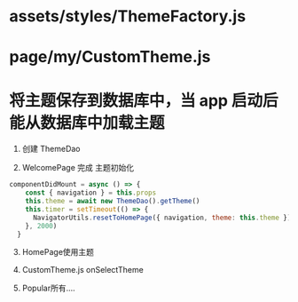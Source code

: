 # assets/styles/ThemeFactory.js

# page/my/CustomTheme.js

# 将主题保存到数据库中，当 app 启动后能从数据库中加载主题

1. 创建 ThemeDao

2. WelcomePage 完成 主题初始化
~~~javascript
componentDidMount = async () => {
    const { navigation } = this.props
    this.theme = await new ThemeDao().getTheme()
    this.timer = setTimeout(() => {
      NavigatorUtils.resetToHomePage({ navigation, theme: this.theme }) // 重置到首页也就是初始页为 HomePage
    }, 2000)
  }
~~~

3. HomePage使用主题

4. CustomTheme.js onSelectTheme

5. Popular所有....
